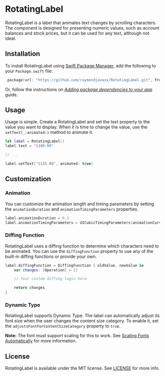 # RotatingLabel

RotatingLabel is a label that animates text changes by scrolling characters. The component is designed for presenting numeric values, such as account balances and stock prices, but it can be used for any text, although not ideal.

## Installation

To install RotatingLabel using [Swift Package Manager](https://github.com/apple/swift-package-manager), add the following to your `Package.swift` file:

```swift
.package(url: "https://github.com/raymondjavaxx/RotatingLabel.git", from: "1.0.0")
```

Or, follow the instructions on *[Adding package dependencies to your app](https://developer.apple.com/documentation/xcode/adding-package-dependencies-to-your-app)* guide.

## Usage

Usage is simple. Create a RotatingLabel and set the text property to the value you want to display. When it is time to change the value, use the `setText(_:animated:)` method to animate it.

```swift
let label = RotatingLabel()
label.text = "$100.00"

// ...

label.setText("$155.00", animated: true)
```

## Customization

### Animation

You can customize the animation length and timing parameters by setting the `animationDuration` and `animationTimingParameters` properties.

```swift
label.animationDuration = 0.3
label.animationTimingParameters = UICubicTimingParameters(animationCurve: .easeInOut)
```

### Diffing Function

RotatingLabel uses a diffing function to determine which characters need to be animated. You can use the `diffingFunction` property to use any of the built-in diffing functions or provide your own.

```swift
label.diffingFunction = DiffingFunction { oldValue, newValue in
    var changes: [Operation] = []

    // Your custom diffing logic here

    return changes
}
```

### Dynamic Type

RotatingLabel supports Dynamic Type. The label can automatically adjust its font size when the user changes the content size category. To enable it, set the `adjustsFontForContentSizeCategory` property to `true`.

**Note:** The font must support scaling for this to work. See [Scaling Fonts Automatically](https://developer.apple.com/documentation/uikit/uifont/scaling_fonts_automatically#3111283) for more information.

## License

RotatingLabel is available under the MIT license. See [LICENSE](LICENSE) for more info.
